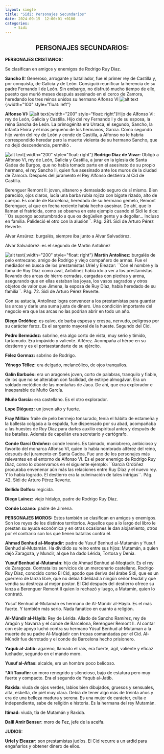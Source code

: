 ```yaml
---
layout: single
title: "Sidi: Personajes Secundarios"
date: 2024-09-15  12:00:01 +0100
categories: 
    - Sidi
---
```



<center><h2>PERSONAJES SECUNDARIOS:</h2></center>



**PERSONAJES CRISTIANOS:**

Se clasifican en amigos y enemigos de Rodrigo Ruy Díaz.

**Sancho II:**
Generoso, arrogante y batallador, fue el primer rey de Castilla y, por 
conquista, de Galicia  y de León. Consiguió reunificar la herencia de su padre 
Fernando I de León. Sin embargo, no disfrutó mucho tiempo de ello, puesto que 
murió meses después asesinado en el cerco de Zamora, heredando los tres reinos 
unidos su hermano Alfonso VI
![alt text](</assets/img/sidi 8.jpg>){:width="100" style="float: left"}

                                                                     


**Alfonso VI:** 
![alt text](</assets/img/sidi 14.jpg>){:width="200" style="float: right"}Hijo de 
Alfonso VI: rey de León, Galicia y Castilla.  Hijo del rey Fernando I y de su 
esposa, la reina Sancha de León. La primogénita era Urraca, el segundo, Sancho, 
la infanta Elvira  y el más pequeño de los hermanos, García. Como segundo hijo 
varón del rey de León y conde de Castilla, a Alfonso no le habría correspondido 
heredar pero la muerte violenta de su hermano Sancho, que no dejó descendencia, 
permitió .


![alt text](</assets/img/sidi 15.jpg>){:width="200" style="float: right"}
**Rodrigo Díaz de Vivar:**
Obligó a Alfonso VI, rey de León, Galicia y Castilla, a jurar en la iglesia de 
Santa Gadea de Burgos, que no había tomado parte en el asesinato de su propio 
hermano, el rey Sancho II, quien fue asesinado ante los muros de la ciudad de 
Zamora. Después del juramento el Rey Alfonso destierra al Cid de Castilla.


Berenguer Remont II: joven, altanero y demasiado seguro de sí mismo. Bien 
parecido, ojos claros, lucía una barba rubia rojiza con bigote rizado, alto de 
cuerpo. Es conde de Barcelona, heredado de su hermano gemelo, Remont Berenguer, 
al que en fecha reciente había hecho asesinar. De ahí, que lo llaman el 
fratricida, como se observa en este ejemplo cuando el Sidi le dice: ´´Os supongo 
acostumbrado a que os degüellen gente y a degollar… Incluso en familia. 
Palideció el otro con la alusión´´.  Pág. 281. Sidi  de Arturo Pérez Reverte.

Alvar Ansúrez:  burgalés, siempre iba junto a Alvar Salvadórez.

Alvar Salvadórez:  es el segundo de Martín Antolínez

![alt text](</assets/img/sidi 16.jpg>){:width="200" style="float: right"}
**Martín Antolínez:** burgalés de pelo entrecano, amigo de Rodrigo y viejo 
compañero de armas. Fue el mediador en busca de los prestamistas Uriel y 
Eleazar: ´´Con el nombre y la fama de Ruy Díaz como aval, Antolínez había ido a 
ver a los prestamistas llevando dos arcas de hierro cerradas, cargadas con 
piedras y arena, asegurando que en ellas estaban las joyas, los vasos sagrados y 
otros objetos de valor que Jimena, la esposa de Ruy Díaz, había heredado de su 
familia´´.  Pág.  72. Sidi  de Arturo Pérez Reverte.


Con su astucia, Antolínez logra convencer a los prestamistas para guardar las 
arcas y darle una suma justa de dinero. Una condición importante del negocio era 
que las arcas no las podrían abrir en todo un año.

**Diego Ordóñez:** es calvo, de barba espesa y crespa, nervudo, peligroso por su 
carácter feroz. Es el sargento mayoral de la hueste. Segundo del Cid.

**Pedro Bermúdez:** sobrino, era algo corto de vista, muy serio y tímido, tartamudo. Era impávido y valiente. Alférez. Acompaña al héroe en su destierro y es el portaestandarte de su ejército.

**Félez Gormaz:** sobrino  de Rodrigo.


**Yénego Téllez:**   era delgado, melancólico, de ojos tranquilos.


**Galín Barbués:**  era un aragonés joven, corto de palabras, tranquilo y fiable, de los que no se alteraban con facilidad, de estirpe almogávar. Era un soldado metódico de las montañas de Jaca. De ahí, que era explorador e inseparable de Muño García.


**Muño García:** era castellano. Es el otro explorador.


**Lope Diéguez:** un joven alto y fuerte.


**Fray Millán:** fraile de pelo bermejo tonsurado, tenía el hábito de estameña y la ballesta colgada a la espalda, fue dispensado por su abad, acompañaba a las 
huestes de Ruy Díaz para darles auxilio espiritual antes y después de las 
batallas. Además de capellán era secretario y cartógrafo.

**Conde Garcí Ordoñez:** conde leonés. Es taimado, maniobrero, ambicioso y favorito del monarca Alfonso VI, quien lo había nombrado alférez del reino, después del juramento en Santa Gadea. Fue uno de los personajes más relevantes en el entorno de Alfonso VI. Es el peor enemigo de Rodrigo Ruy Díaz, como lo observamos en el siguiente ejemplo: ´´García Ordóñez procuraba envenenar aún más las relaciones entre Ruy Díaz y el nuevo rey. Y lo había logrado. El destierro era la culminación de tales intrigas´´.  Pág. 42. Sidi  de Arturo Pérez Reverte.

**Bellido Dolfos:** regicida.

**Diego Laínez:**  viejo hidalgo, padre de Rodrigo Ruy Díaz.

**Conde Lozano:**  padre de Jimena.

**PERSONAJES MOROS:**
Estos también se clasifican en amigos y enemigos. Son los 
reyes de los distintos territorios. Aquellos que a lo largo del libro le prestan 
su ayuda económica y en otras ocasiones le dan alojamiento, otros por el 
contrario son los que tienen batallas contra él.

**Ahmad Benhud al-Moqtadir:** padre de Yusuf Benhud al-Mutamán y 
Yusuf Benhud al-Mutamán. Ha dividido su reino entre sus hijos: Mutamán, a quien 
dejó Zaragoza, y Mundir, al que ha dado Lérida, Tortosa y Denia.

**Yusuf Benhud al-Mutamán:** hijo de Ahmad Benhud al-Moqtadir. Es el rey de 
Zaragoza. Contrata los servicios de un mercenario castellano, Rodrigo Ruy Díaz, 
conocido como El Cid, apodo que deriva del árabe Sidi, que es un guerrero de 
lanza libre, que no debía fidelidad a ningún señor feudal y que vendía su 
destreza al mejor postor. El Cid después del destierro ofrece su lanza a 
Berenguer Remont II  quien lo rechazó y luego,  a Mutamin, quien lo contrató.


Yusuf Benhud al-Mutamán es hermano de Al-Múndir al-Háyib. Es el más fuerte. Y 
también más serio. Nada fanático en cuanto a religión.

**Al-Múndir al-Háyib:** Rey de Lérida. Aliado de Sancho Ramírez, rey de Aragón y 
Navarra y el conde de Barcelona, Berenguer Remont II. Al contar con este apoyo 
luchó contra su hermano Yúsuf Benhud al-Mutaman a la muerte de su padre 
Al-Muqtádir con tropas comandadas por el Cid. Al-Múndir fue derrotado y el conde 
de Barcelona hecho prisionero.

**Yaqub al-Jatib:** agareno, llamado el rais, era fuerte, ágil, valiente y 
eficaz luchador, segundo en el mando moro.

**Yusuf al-Aftas:**  alcalde, era un hombre poco belicoso. 

***Ali Taxufin:** un moro renegrido y silencioso, bajo de estatura pero muy 
fuerte y compacto. Era el segundo de Yaqub al-Jatib.

**Raxida:**  viuda de ojos verdes, labios bien dibujados, gruesos y sensuales, 
alta, esbelta, de piel muy clara. Debía de tener algo más de treinta años y era 
de una belleza madura y serena. Es una mujer de carácter, culta e independiente, 
sabe de religión e historia. Es la hermana del rey Mutamán.


**Itimad:**  viuda, tía de Mutamán y  Raxida.

**Dalil Amir Bensur:**  moro de Fez, jefe de la aceifa.

**JUDIOS:**  

**Uriel y Eleazar:**  son prestamistas judíos. El Cid recurre a un ardid para 
engañarlos y obtener dinero de ellos.  




